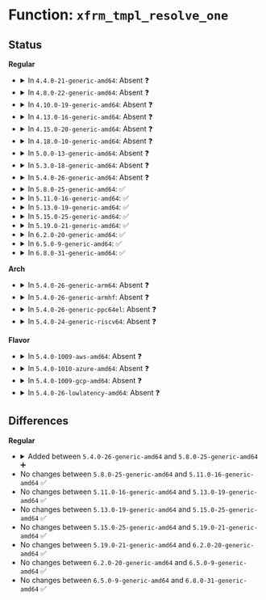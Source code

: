 # Function: <code>xfrm_tmpl_resolve_one</code>

## Status
<b>Regular</b>
<ul>
<li>
<details>
<summary>In <code>4.4.0-21-generic-amd64</code>: Absent ❓</summary>

```json
{
  "name": "xfrm_tmpl_resolve_one",
  "collision_type": "Unique Static",
  "inline_type": "Full",
  "funcs": [
    {
      "addr": 18446744071586912185,
      "name": "xfrm_tmpl_resolve_one",
      "external": false,
      "loc": "net/xfrm/xfrm_policy.c:1414",
      "file": "net/xfrm/xfrm_policy.c",
      "inline": "not declared, inlined",
      "caller_inline": [
        "net/xfrm/xfrm_policy.c:xfrm_tmpl_resolve"
      ],
      "caller_func": []
    }
  ],
  "symbols": []
}
```
</details>
</li>
<li>
<details>
<summary>In <code>4.8.0-22-generic-amd64</code>: Absent ❓</summary>

```json
{
  "name": "xfrm_tmpl_resolve_one",
  "collision_type": "Unique Static",
  "inline_type": "Full",
  "funcs": [
    {
      "addr": 18446744071587358473,
      "name": "xfrm_tmpl_resolve_one",
      "external": false,
      "loc": "net/xfrm/xfrm_policy.c:1418",
      "file": "net/xfrm/xfrm_policy.c",
      "inline": "not declared, inlined",
      "caller_inline": [
        "net/xfrm/xfrm_policy.c:xfrm_tmpl_resolve"
      ],
      "caller_func": []
    }
  ],
  "symbols": []
}
```
</details>
</li>
<li>
<details>
<summary>In <code>4.10.0-19-generic-amd64</code>: Absent ❓</summary>

```json
{
  "name": "xfrm_tmpl_resolve_one",
  "collision_type": "Unique Static",
  "inline_type": "Full",
  "funcs": [
    {
      "addr": 18446744071587561353,
      "name": "xfrm_tmpl_resolve_one",
      "external": false,
      "loc": "net/xfrm/xfrm_policy.c:1446",
      "file": "net/xfrm/xfrm_policy.c",
      "inline": "not declared, inlined",
      "caller_inline": [
        "net/xfrm/xfrm_policy.c:xfrm_tmpl_resolve"
      ],
      "caller_func": []
    }
  ],
  "symbols": []
}
```
</details>
</li>
<li>
<details>
<summary>In <code>4.13.0-16-generic-amd64</code>: Absent ❓</summary>

```json
{
  "name": "xfrm_tmpl_resolve_one",
  "collision_type": "Unique Static",
  "inline_type": "Full",
  "funcs": [
    {
      "addr": 18446744071587708243,
      "name": "xfrm_tmpl_resolve_one",
      "external": false,
      "loc": "net/xfrm/xfrm_policy.c:1440",
      "file": "net/xfrm/xfrm_policy.c",
      "inline": "not declared, inlined",
      "caller_inline": [
        "net/xfrm/xfrm_policy.c:xfrm_tmpl_resolve"
      ],
      "caller_func": []
    }
  ],
  "symbols": []
}
```
</details>
</li>
<li>
<details>
<summary>In <code>4.15.0-20-generic-amd64</code>: Absent ❓</summary>

```json
{
  "name": "xfrm_tmpl_resolve_one",
  "collision_type": "Unique Static",
  "inline_type": "Full",
  "funcs": [
    {
      "addr": 18446744071588236995,
      "name": "xfrm_tmpl_resolve_one",
      "external": false,
      "loc": "net/xfrm/xfrm_policy.c:1363",
      "file": "net/xfrm/xfrm_policy.c",
      "inline": "not declared, inlined",
      "caller_inline": [
        "net/xfrm/xfrm_policy.c:xfrm_tmpl_resolve"
      ],
      "caller_func": []
    }
  ],
  "symbols": []
}
```
</details>
</li>
<li>
<details>
<summary>In <code>4.18.0-10-generic-amd64</code>: Absent ❓</summary>

```json
{
  "name": "xfrm_tmpl_resolve_one",
  "collision_type": "Unique Static",
  "inline_type": "Full",
  "funcs": [
    {
      "addr": 18446744071588593311,
      "name": "xfrm_tmpl_resolve_one",
      "external": false,
      "loc": "net/xfrm/xfrm_policy.c:1363",
      "file": "net/xfrm/xfrm_policy.c",
      "inline": "not declared, inlined",
      "caller_inline": [
        "net/xfrm/xfrm_policy.c:xfrm_tmpl_resolve"
      ],
      "caller_func": []
    }
  ],
  "symbols": []
}
```
</details>
</li>
<li>
<details>
<summary>In <code>5.0.0-13-generic-amd64</code>: Absent ❓</summary>

```json
{
  "name": "xfrm_tmpl_resolve_one",
  "collision_type": "Unique Static",
  "inline_type": "Full",
  "funcs": [
    {
      "addr": 18446744071588798785,
      "name": "xfrm_tmpl_resolve_one",
      "external": false,
      "loc": "net/xfrm/xfrm_policy.c:2355",
      "file": "net/xfrm/xfrm_policy.c",
      "inline": "not declared, inlined",
      "caller_inline": [
        "net/xfrm/xfrm_policy.c:xfrm_tmpl_resolve"
      ],
      "caller_func": []
    }
  ],
  "symbols": []
}
```
</details>
</li>
<li>
<details>
<summary>In <code>5.3.0-18-generic-amd64</code>: Absent ❓</summary>

```json
{
  "name": "xfrm_tmpl_resolve_one",
  "collision_type": "Unique Static",
  "inline_type": "Full",
  "funcs": [
    {
      "addr": 18446744071589232382,
      "name": "xfrm_tmpl_resolve_one",
      "external": false,
      "loc": "net/xfrm/xfrm_policy.c:2361",
      "file": "net/xfrm/xfrm_policy.c",
      "inline": "not declared, inlined",
      "caller_inline": [
        "net/xfrm/xfrm_policy.c:xfrm_tmpl_resolve"
      ],
      "caller_func": []
    }
  ],
  "symbols": []
}
```
</details>
</li>
<li>
<details>
<summary>In <code>5.4.0-26-generic-amd64</code>: Absent ❓</summary>

```json
{
  "name": "xfrm_tmpl_resolve_one",
  "collision_type": "Unique Static",
  "inline_type": "Full",
  "funcs": [
    {
      "addr": 18446744071589457662,
      "name": "xfrm_tmpl_resolve_one",
      "external": false,
      "loc": "net/xfrm/xfrm_policy.c:2363",
      "file": "net/xfrm/xfrm_policy.c",
      "inline": "not declared, inlined",
      "caller_inline": [
        "net/xfrm/xfrm_policy.c:xfrm_tmpl_resolve"
      ],
      "caller_func": []
    }
  ],
  "symbols": []
}
```
</details>
</li>
<li>
<details>
<summary>In <code>5.8.0-25-generic-amd64</code>: ✅</summary>

```c
int xfrm_tmpl_resolve_one(struct xfrm_policy * policy, const struct flowi * fl, struct xfrm_state * * xfrm, short unsigned int family)
```

```json
{
  "name": "xfrm_tmpl_resolve_one",
  "collision_type": "Unique Static",
  "inline_type": "No",
  "funcs": [
    {
      "addr": 18446744071590443120,
      "name": "xfrm_tmpl_resolve_one",
      "external": false,
      "loc": "net/xfrm/xfrm_policy.c:2354",
      "file": "net/xfrm/xfrm_policy.c",
      "inline": "seen, unknown",
      "caller_inline": [],
      "caller_func": [
        "net/xfrm/xfrm_policy.c:xfrm_tmpl_resolve"
      ]
    }
  ],
  "symbols": [
    {
      "addr": 18446744071590443120,
      "name": "xfrm_tmpl_resolve_one",
      "section": ".text",
      "bind": "STB_LOCAL",
      "size": 795
    }
  ]
}
```
</details>
</li>
<li>
<details>
<summary>In <code>5.11.0-16-generic-amd64</code>: ✅</summary>

```c
int xfrm_tmpl_resolve_one(struct xfrm_policy * policy, const struct flowi * fl, struct xfrm_state * * xfrm, short unsigned int family)
```

```json
{
  "name": "xfrm_tmpl_resolve_one",
  "collision_type": "Unique Static",
  "inline_type": "No",
  "funcs": [
    {
      "addr": 18446744071590501712,
      "name": "xfrm_tmpl_resolve_one",
      "external": false,
      "loc": "net/xfrm/xfrm_policy.c:2364",
      "file": "net/xfrm/xfrm_policy.c",
      "inline": "seen, unknown",
      "caller_inline": [],
      "caller_func": [
        "net/xfrm/xfrm_policy.c:xfrm_tmpl_resolve"
      ]
    }
  ],
  "symbols": [
    {
      "addr": 18446744071590501712,
      "name": "xfrm_tmpl_resolve_one",
      "section": ".text",
      "bind": "STB_LOCAL",
      "size": 810
    }
  ]
}
```
</details>
</li>
<li>
<details>
<summary>In <code>5.13.0-19-generic-amd64</code>: ✅</summary>

```c
int xfrm_tmpl_resolve_one(struct xfrm_policy * policy, const struct flowi * fl, struct xfrm_state * * xfrm, short unsigned int family)
```

```json
{
  "name": "xfrm_tmpl_resolve_one",
  "collision_type": "Unique Static",
  "inline_type": "No",
  "funcs": [
    {
      "addr": 18446744071590426352,
      "name": "xfrm_tmpl_resolve_one",
      "external": false,
      "loc": "net/xfrm/xfrm_policy.c:2363",
      "file": "net/xfrm/xfrm_policy.c",
      "inline": "seen, unknown",
      "caller_inline": [],
      "caller_func": [
        "net/xfrm/xfrm_policy.c:xfrm_tmpl_resolve"
      ]
    }
  ],
  "symbols": [
    {
      "addr": 18446744071590426352,
      "name": "xfrm_tmpl_resolve_one",
      "section": ".text",
      "bind": "STB_LOCAL",
      "size": 813
    }
  ]
}
```
</details>
</li>
<li>
<details>
<summary>In <code>5.15.0-25-generic-amd64</code>: ✅</summary>

```c
int xfrm_tmpl_resolve_one(struct xfrm_policy * policy, const struct flowi * fl, struct xfrm_state * * xfrm, short unsigned int family)
```

```json
{
  "name": "xfrm_tmpl_resolve_one",
  "collision_type": "Unique Static",
  "inline_type": "No",
  "funcs": [
    {
      "addr": 18446744071591224896,
      "name": "xfrm_tmpl_resolve_one",
      "external": false,
      "loc": "net/xfrm/xfrm_policy.c:2363",
      "file": "net/xfrm/xfrm_policy.c",
      "inline": "seen, unknown",
      "caller_inline": [],
      "caller_func": [
        "net/xfrm/xfrm_policy.c:xfrm_tmpl_resolve"
      ]
    }
  ],
  "symbols": [
    {
      "addr": 18446744071591224896,
      "name": "xfrm_tmpl_resolve_one",
      "section": ".text",
      "bind": "STB_LOCAL",
      "size": 922
    }
  ]
}
```
</details>
</li>
<li>
<details>
<summary>In <code>5.19.0-21-generic-amd64</code>: ✅</summary>

```c
int xfrm_tmpl_resolve_one(struct xfrm_policy * policy, const struct flowi * fl, struct xfrm_state * * xfrm, short unsigned int family)
```

```json
{
  "name": "xfrm_tmpl_resolve_one",
  "collision_type": "Unique Static",
  "inline_type": "No",
  "funcs": [
    {
      "addr": 18446744071592887936,
      "name": "xfrm_tmpl_resolve_one",
      "external": false,
      "loc": "net/xfrm/xfrm_policy.c:2363",
      "file": "net/xfrm/xfrm_policy.c",
      "inline": "seen, unknown",
      "caller_inline": [],
      "caller_func": [
        "net/xfrm/xfrm_policy.c:xfrm_tmpl_resolve"
      ]
    }
  ],
  "symbols": [
    {
      "addr": 18446744071592887936,
      "name": "xfrm_tmpl_resolve_one",
      "section": ".text",
      "bind": "STB_LOCAL",
      "size": 983
    }
  ]
}
```
</details>
</li>
<li>
<details>
<summary>In <code>6.2.0-20-generic-amd64</code>: ✅</summary>

```c
int xfrm_tmpl_resolve_one(struct xfrm_policy * policy, const struct flowi * fl, struct xfrm_state * * xfrm, short unsigned int family)
```

```json
{
  "name": "xfrm_tmpl_resolve_one",
  "collision_type": "Unique Static",
  "inline_type": "No",
  "funcs": [
    {
      "addr": 18446744071594767264,
      "name": "xfrm_tmpl_resolve_one",
      "external": false,
      "loc": "net/xfrm/xfrm_policy.c:2437",
      "file": "net/xfrm/xfrm_policy.c",
      "inline": "seen, unknown",
      "caller_inline": [],
      "caller_func": [
        "net/xfrm/xfrm_policy.c:xfrm_tmpl_resolve"
      ]
    }
  ],
  "symbols": [
    {
      "addr": 18446744071594767264,
      "name": "xfrm_tmpl_resolve_one",
      "section": ".text",
      "bind": "STB_LOCAL",
      "size": 983
    }
  ]
}
```
</details>
</li>
<li>
<details>
<summary>In <code>6.5.0-9-generic-amd64</code>: ✅</summary>

```c
int xfrm_tmpl_resolve_one(struct xfrm_policy * policy, const struct flowi * fl, struct xfrm_state * * xfrm, short unsigned int family)
```

```json
{
  "name": "xfrm_tmpl_resolve_one",
  "collision_type": "Unique Static",
  "inline_type": "No",
  "funcs": [
    {
      "addr": 18446744071595163184,
      "name": "xfrm_tmpl_resolve_one",
      "external": false,
      "loc": "net/xfrm/xfrm_policy.c:2439",
      "file": "net/xfrm/xfrm_policy.c",
      "inline": "seen, unknown",
      "caller_inline": [],
      "caller_func": [
        "net/xfrm/xfrm_policy.c:xfrm_tmpl_resolve"
      ]
    }
  ],
  "symbols": [
    {
      "addr": 18446744071595163184,
      "name": "xfrm_tmpl_resolve_one",
      "section": ".text",
      "bind": "STB_LOCAL",
      "size": 982
    }
  ]
}
```
</details>
</li>
<li>
<details>
<summary>In <code>6.8.0-31-generic-amd64</code>: ✅</summary>

```c
int xfrm_tmpl_resolve_one(struct xfrm_policy * policy, const struct flowi * fl, struct xfrm_state * * xfrm, short unsigned int family)
```

```json
{
  "name": "xfrm_tmpl_resolve_one",
  "collision_type": "Unique Static",
  "inline_type": "No",
  "funcs": [
    {
      "addr": 18446744071596006288,
      "name": "xfrm_tmpl_resolve_one",
      "external": false,
      "loc": "net/xfrm/xfrm_policy.c:2459",
      "file": "net/xfrm/xfrm_policy.c",
      "inline": "seen, unknown",
      "caller_inline": [],
      "caller_func": [
        "net/xfrm/xfrm_policy.c:xfrm_tmpl_resolve"
      ]
    }
  ],
  "symbols": [
    {
      "addr": 18446744071596006288,
      "name": "xfrm_tmpl_resolve_one",
      "section": ".text",
      "bind": "STB_LOCAL",
      "size": 982
    }
  ]
}
```
</details>
</li>
</ul>
<b>Arch</b>
<ul>
<li>
<details>
<summary>In <code>5.4.0-26-generic-arm64</code>: Absent ❓</summary>

```json
{
  "name": "xfrm_tmpl_resolve_one",
  "collision_type": "Unique Static",
  "inline_type": "Full",
  "funcs": [
    {
      "addr": 18446603336503108352,
      "name": "xfrm_tmpl_resolve_one",
      "external": false,
      "loc": "net/xfrm/xfrm_policy.c:2363",
      "file": "net/xfrm/xfrm_policy.c",
      "inline": "not declared, inlined",
      "caller_inline": [
        "net/xfrm/xfrm_policy.c:xfrm_tmpl_resolve"
      ],
      "caller_func": []
    }
  ],
  "symbols": []
}
```
</details>
</li>
<li>
<details>
<summary>In <code>5.4.0-26-generic-armhf</code>: Absent ❓</summary>

```json
{
  "name": "xfrm_tmpl_resolve_one",
  "collision_type": "Unique Static",
  "inline_type": "Full",
  "funcs": [
    {
      "addr": 3235795216,
      "name": "xfrm_tmpl_resolve_one",
      "external": false,
      "loc": "net/xfrm/xfrm_policy.c:2363",
      "file": "net/xfrm/xfrm_policy.c",
      "inline": "not declared, inlined",
      "caller_inline": [
        "net/xfrm/xfrm_policy.c:xfrm_resolve_and_create_bundle"
      ],
      "caller_func": []
    }
  ],
  "symbols": []
}
```
</details>
</li>
<li>
<details>
<summary>In <code>5.4.0-26-generic-ppc64el</code>: Absent ❓</summary>

```json
{
  "name": "xfrm_tmpl_resolve_one",
  "collision_type": "Unique Static",
  "inline_type": "Full",
  "funcs": [
    {
      "addr": 13835058055296827312,
      "name": "xfrm_tmpl_resolve_one",
      "external": false,
      "loc": "net/xfrm/xfrm_policy.c:2363",
      "file": "net/xfrm/xfrm_policy.c",
      "inline": "not declared, inlined",
      "caller_inline": [
        "net/xfrm/xfrm_policy.c:xfrm_tmpl_resolve"
      ],
      "caller_func": []
    }
  ],
  "symbols": []
}
```
</details>
</li>
<li>
<details>
<summary>In <code>5.4.0-24-generic-riscv64</code>: Absent ❓</summary>

```json
{
  "name": "xfrm_tmpl_resolve_one",
  "collision_type": "Unique Static",
  "inline_type": "Full",
  "funcs": [
    {
      "addr": 18446743936279160618,
      "name": "xfrm_tmpl_resolve_one",
      "external": false,
      "loc": "net/xfrm/xfrm_policy.c:2363",
      "file": "net/xfrm/xfrm_policy.c",
      "inline": "not declared, inlined",
      "caller_inline": [
        "net/xfrm/xfrm_policy.c:xfrm_tmpl_resolve"
      ],
      "caller_func": []
    }
  ],
  "symbols": []
}
```
</details>
</li>
</ul>
<b>Flavor</b>
<ul>
<li>
<details>
<summary>In <code>5.4.0-1009-aws-amd64</code>: Absent ❓</summary>

```json
{
  "name": "xfrm_tmpl_resolve_one",
  "collision_type": "Unique Static",
  "inline_type": "Full",
  "funcs": [
    {
      "addr": 18446744071589062030,
      "name": "xfrm_tmpl_resolve_one",
      "external": false,
      "loc": "net/xfrm/xfrm_policy.c:2363",
      "file": "net/xfrm/xfrm_policy.c",
      "inline": "not declared, inlined",
      "caller_inline": [
        "net/xfrm/xfrm_policy.c:xfrm_tmpl_resolve"
      ],
      "caller_func": []
    }
  ],
  "symbols": []
}
```
</details>
</li>
<li>
<details>
<summary>In <code>5.4.0-1010-azure-amd64</code>: Absent ❓</summary>

```json
{
  "name": "xfrm_tmpl_resolve_one",
  "collision_type": "Unique Static",
  "inline_type": "Full",
  "funcs": [
    {
      "addr": 18446744071588787070,
      "name": "xfrm_tmpl_resolve_one",
      "external": false,
      "loc": "net/xfrm/xfrm_policy.c:2363",
      "file": "net/xfrm/xfrm_policy.c",
      "inline": "not declared, inlined",
      "caller_inline": [
        "net/xfrm/xfrm_policy.c:xfrm_tmpl_resolve"
      ],
      "caller_func": []
    }
  ],
  "symbols": []
}
```
</details>
</li>
<li>
<details>
<summary>In <code>5.4.0-1009-gcp-amd64</code>: Absent ❓</summary>

```json
{
  "name": "xfrm_tmpl_resolve_one",
  "collision_type": "Unique Static",
  "inline_type": "Full",
  "funcs": [
    {
      "addr": 18446744071589498894,
      "name": "xfrm_tmpl_resolve_one",
      "external": false,
      "loc": "net/xfrm/xfrm_policy.c:2363",
      "file": "net/xfrm/xfrm_policy.c",
      "inline": "not declared, inlined",
      "caller_inline": [
        "net/xfrm/xfrm_policy.c:xfrm_tmpl_resolve"
      ],
      "caller_func": []
    }
  ],
  "symbols": []
}
```
</details>
</li>
<li>
<details>
<summary>In <code>5.4.0-26-lowlatency-amd64</code>: Absent ❓</summary>

```json
{
  "name": "xfrm_tmpl_resolve_one",
  "collision_type": "Unique Static",
  "inline_type": "Full",
  "funcs": [
    {
      "addr": 18446744071589545576,
      "name": "xfrm_tmpl_resolve_one",
      "external": false,
      "loc": "net/xfrm/xfrm_policy.c:2363",
      "file": "net/xfrm/xfrm_policy.c",
      "inline": "not declared, inlined",
      "caller_inline": [
        "net/xfrm/xfrm_policy.c:xfrm_tmpl_resolve"
      ],
      "caller_func": []
    }
  ],
  "symbols": []
}
```
</details>
</li>
</ul>

## Differences
<b>Regular</b>
<ul>
<li>
<details>
<summary>Added between <code>5.4.0-26-generic-amd64</code> and <code>5.8.0-25-generic-amd64</code> ➕</summary>

```c
int xfrm_tmpl_resolve_one(struct xfrm_policy * policy, const struct flowi * fl, struct xfrm_state * * xfrm, short unsigned int family)
```
</details>
</li>
<li>
No changes between <code>5.8.0-25-generic-amd64</code> and <code>5.11.0-16-generic-amd64</code> ✅
</li>
<li>
No changes between <code>5.11.0-16-generic-amd64</code> and <code>5.13.0-19-generic-amd64</code> ✅
</li>
<li>
No changes between <code>5.13.0-19-generic-amd64</code> and <code>5.15.0-25-generic-amd64</code> ✅
</li>
<li>
No changes between <code>5.15.0-25-generic-amd64</code> and <code>5.19.0-21-generic-amd64</code> ✅
</li>
<li>
No changes between <code>5.19.0-21-generic-amd64</code> and <code>6.2.0-20-generic-amd64</code> ✅
</li>
<li>
No changes between <code>6.2.0-20-generic-amd64</code> and <code>6.5.0-9-generic-amd64</code> ✅
</li>
<li>
No changes between <code>6.5.0-9-generic-amd64</code> and <code>6.8.0-31-generic-amd64</code> ✅
</li>
</ul>
